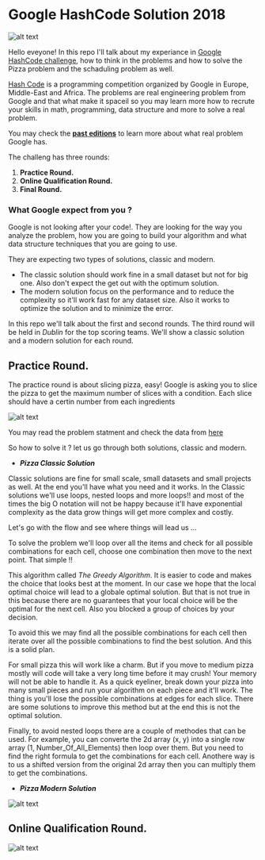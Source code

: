 # Google HashCode Solution 2018

![alt text](https://storage.googleapis.com/gweb-uniblog-publish-prod/images/hashcode_hero.max-1000x1000.png)

Hello eveyone!
In this repo I'll talk about my experiance in [Google HashCode challenge](https://hashcode.withgoogle.com/), how to think in the problems and how to solve the Pizza problem and the schaduling problem as well.

[Hash Code](https://hashcode.withgoogle.com/) is a programming competition organized by Google in Europe, Middle-East and Africa. The problems are real engineering problem from Google and that what make it spaceil so you may learn more how to recrute your skills in math, programming, data structure and more to solve a real problem.

You may check the [**past editions**](https://hashcode.withgoogle.com/past_editions.html) to learn more about what real problem Google has.

The challeng has three rounds:
  1. __Practice Round.__
  2. __Online Qualification Round.__
  3. __Final Round.__

### What Google expect from you ?
Google is not looking after your code!. They are looking for the way you analyze the problem, how you are going to build your algorithm and what data structure techniques that you are going to use.

They are expecting two types of solutions, classic and modern.
* The classic solution should work fine in a small dataset but not for big one. Also don't expect the get out with the optimum solution. 
* The modern solution focus on the performance and to reduce the complexity so it'll work fast for any dataset size. Also it works to optimize the solution and to minimize the error.

In this repo we'll talk about the first and second rounds. The third round will be held in *Dublin* for the top scoring teams.
We'll show a classic solution and a modern solution for each round.

## __Practice Round.__

The practice round is about slicing pizza, easy!
Google is asking you to slice the pizza to get the maximum number of slices with a condition. Each slice should have a certin number from each ingredients

![alt text](http://codeforces.com/predownloaded/a3/6f/a36fd2408b59da01e83298660645137c095a04c9.png)

You may read the problem statment and check the data from [here](https://github.com/SupervisionT/Google_HashCode_Solution_2018/tree/master/Pizza)

So how to solve it ? let us go through both solutions, classic and modern.

* *__Pizza Classic Solution__*

Classic solutions are fine for small scale, small datasets and small projects as well. At the end you'll have what you need and it works. In the Classic solutions we'll use loops, nested loops and more loops!! and most of the times the big O notation will not be happy because it'll have exponential complexity as the data grow things will get more complex and costly.

Let's go with the flow and see where things will lead us ...

To solve the problem we'll loop over all the items and check for all possible combinations for each cell, choose one combination then move to the next point. That simple !!

This algorithm called *The Greedy Algorithm*. It is easier to code and makes the choice that looks best at the moment. In our case we hope that the local optimal choice will lead to a globale optimal solution. But that is not true in this because there are no guarantees that your local choice will be the optimal for the next cell. Also you blocked a group of choices by your decision.

To avoid this we may find all the possible combinations for each cell then iterate over all the possible combinations to find the best solution. And this is a solid plan.

For small pizza this will work like a charm. But if you move to medium pizza mostly will code will take a very long time before it may crush! Your memory will not be able to handle it. As a quick eyeliner, break down your pizza into many small pieces and run your algorithm on each piece and it'll work. The thing is you'll lose the possible combinations at edges for each slice. There are some solutions to improve this method but at the end this is not the optimal solution.

Finally, to avoid nested loops there are a couple of methodes that can be used. For example, you can converte the 2d array (x, y) into a single row array (1, Number_Of_All_Elements) then loop over them. But you need to find the right formula to get the combinations for each cell. Anothere way is to us a shifted version from the original 2d array then you can multiply them to get the combinations.

* *__Pizza Modern Solution__*

![alt text](http://cucsa.org.uk/wp-content/uploads/2015/10/Work_In_Progress-300x269.png)

## __Online Qualification Round.__

![alt text](http://cucsa.org.uk/wp-content/uploads/2015/10/Work_In_Progress-300x269.png)
